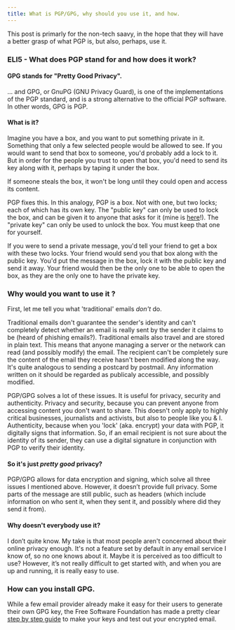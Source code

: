 ```yaml
---
title: What is PGP/GPG, why should you use it, and how.
---
```


This post is primarly for the non-tech saavy, in the hope that they will have a better grasp of what PGP is, but also, perhaps, use it. 


### ELI5 - What does PGP stand for and how does it work? 

#### GPG stands for "Pretty Good Privacy". 
... and GPG, or GnuPG (GNU Privacy Guard), is one of the implementations of the PGP standard, and is a strong alternative to the official PGP software.
In other words, GPG is PGP. 

#### What is it? 
Imagine you have a box, and you want to put something private in it. Something that only a few selected people would be allowed to see. If you would want to send that box to someone, you'd probably add a lock to it. But in order for the people you trust to open that box, you'd need to send its key along with it, perhaps by taping it under the box. 

If someone steals the box, it won't be long until they could open and access its content.

PGP fixes this. In this analogy, PGP is a box. Not with one, but two locks; each of which has its own key. The "public key" can only be used to lock the box, and can be given it to anyone that asks for it (mine is [here](https://slim.page/pgp/publickey_contactcs.asc)!). The "private key" can only be used to unlock the box. You must keep that one for yourself. 

If you were to send a private message, you'd tell your friend to get a box with these two locks. Your friend would send you that box along with the public key. You'd put the message in the box, lock it with the public key and send it away. Your friend would then be the only one to be able to open the box, as they are the only one to have the private key.


### Why would you want to use it ? 

First, let me tell you what 'traditional' emails *don't* do.

Traditional emails don't guarantee the sender's identity and can't completely detect whether an email is really sent by the sender it claims to be (heard of phishing emails?). Traditional emails also travel and are stored in plain text.  This means that anyone managing a server or the network can read (and possibly modify) the email. The recipient can't be completely sure the content of the email they receive hasn't been modified along the way. It's quite analogous to sending a postcard by postmail. Any information written on it should be regarded as publicaly accessible, and possibly modified. 

PGP/GPG solves a lot of these issues. It is useful for privacy, security and authenticity. Privacy and security, because you can prevent anyone from accessing content you don't want to share. This doesn't only apply to highly critical businesses, journalists and activists, but also to people like you & I. Authenticity, because when you 'lock' (aka. encrypt) your data with PGP, it digitally signs that information. So, if an email recipient is not sure about the identity of its sender, they can use a digital signature in conjunction with PGP to verify their identity.


#### So it's just *pretty good* privacy?

PGP/GPG allows for data encryption and signing, which solve all three issues I mentioned above. However, it doesn’t provide full privacy. Some parts of the message are still public, such as headers (which include information on who sent it, when they sent it, and possibly where did they send it from). 

#### Why doesn't everybody use it? 

I don’t quite know. My take is that most people aren't concerned about their online privacy enough. It's not a feature set by default in any email service I know of, so no one knows about it. Maybe it is perceived as too difficult to use?
However, it’s not really difficult to get started with, and when you are up and running, it is really easy to use.

### How can you install GPG.

While a few email provider already make it easy for their users to generate their own GPG key, the Free Software Foundation has made a pretty clear [step by step guide](https://emailselfdefense.fsf.org/en/index.html) to make your keys and test out your encrypted email.